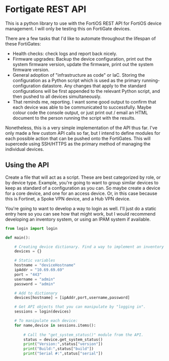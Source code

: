 # Fortigate REST API
This is a python library to use with the FortiOS REST API for FortiOS device management. I will only be testing this on FortiGate devices. 

There are a few tasks that I'd like to automate throughout the lifespan of these FortiGates:  
- Health checks: check logs and report back nicely. 
- Firmware upgrades: Backup the device configuration, print out the system firmware version, update the firmware, print out the system firmware version.
- General adoption of "infrastructure as code" or IaC. Storing the configuration as a Python script which is used as the primary running-configuration datastore. Any changes that apply to the standard configurations will be first appended to the relevant Python script, and then pushed to all devices simultaneously.
- That reminds me, reporting. I want some good output to confirm that each device was able to be communicated to successfully. Maybe colour code the console output, or just print out / email an HTML document to the person running the script with the results.

Nonetheless, this is a very simple implementation of the API thus far. I've only made a few custom API calls so far, but I intend to define modules for each possible action that can be pushed onto the FortiGates. This will supercede using SSH/HTTPS as the primary method of managing the individual devices.

## Using the API
Create a file that will act as a script. These are best categorized by role, or by device type. Example, you're going to want to group similar devices to keep as standard of a configuration as you can. So maybe create a device for a core device, and one for an access device. Or, in this case because this is Fortinet, a Spoke VPN device, and a Hub VPN device.

You're going to want to develop a way to login as well. I'll just do a static entry here so you can see how that might work, but I would recommend developing an inventory system, or using an IPAM system if available.

```py
from login import login

def main():

    # Creating device dictionary. Find a way to implement an inventory here.
    devices = {}

    # Static variables
    hostname = "deviceHostname"
    ipAddr = "10.69.69.69"
    port = "443"
    username = "admin"
    password = "admin"

    # Add to dictionary
    devices[hostname] = [ipAddr,port,username,password]

    # Get API objects that you can manipulate by "logging in".
    sessions = login(devices)

    # To manipulate each device:
    for name,device in sessions.items():
        
        # Call the "get_system_status()" module from the API.
        status = device.get_system_status()
        print("Version:",status["version"])
        print("Build:",status["build"])
        print("Serial #:",status["serial"])
```
